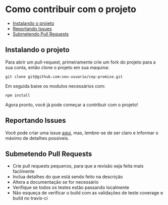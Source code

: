 # Como contribuir com o projeto

- [Instalando o projeto](#instalando-o-projeto)
- [Reportando Issues](#reportando-issues)
- [Submetendo Pull Requests](#submetendo-pull-requests)

## Instalando o projeto

Para abrir um pull-request, primeiramente crie um fork do projeto para a sua conta, então clone o projeto em sua maquina:

`git clone git@github.com:seu-usuario/cep-promise.git`

Em seguida baixe os modulos necessários com:

`npm install`

Agora pronto, você já pode começar a contribuir com o projeto!

## Reportando Issues

Você pode criar uma issue [aqui](https://github.com/filipedeschamps/cep-promise/issues), mas, lembre-se de ser claro e informar o máximo de detalhes possíveis.

## Submetendo Pull Requests
* Crie pull requests pequenos, para que a revisão seja feita mais facilmente
* Inclua detalhes do que está sendo feito na descrição
* Altera a documentação se for necessário
* Verifique se todos os testes estão passando localmente
* Não esqueça de verificar o build com as validações de teste coverage e build no travis-ci

